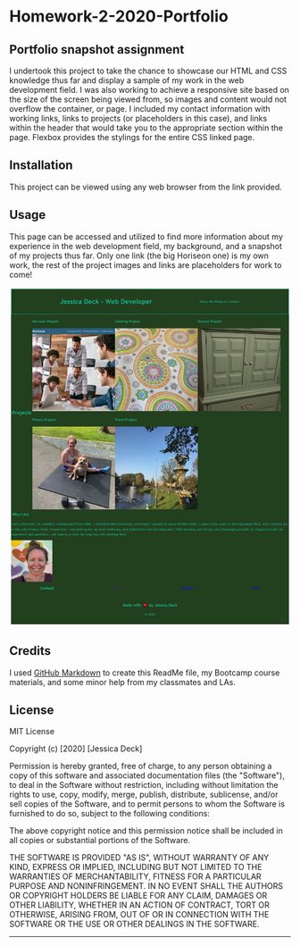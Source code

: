 # Homework-2-2020-Portfolio

## Portfolio snapshot assignment

I undertook this project to take the chance to showcase our HTML and CSS knowledge thus far and display a sample of my work in the web development field. I was also working to achieve a responsive site based on the size of the screen being viewed from, so images and content would not overflow the container, or page. I included my contact information with working links, links to projects (or placeholders in this case), and links within the header that would take you to the appropriate section within the page. Flexbox provides the stylings for the entire CSS linked page.

## Installation

This project can be viewed using any web browser from the link provided.


## Usage 

This page can be accessed and utilized to find more information about my experience in the web development field, my background, and a snapshot of my projects thus far. Only one link (the big Horiseon one) is my own work, the rest of the project images and links are placeholders for work to come!

![Portfolio page](\portfolioscreenshot.png)

## Credits

I used [GitHub Markdown](https://guides.github.com/features/mastering-markdown/) to create this ReadMe file, my Bootcamp course materials, and some minor help from my classmates and LAs. 



## License

MIT License

Copyright (c) [2020] [Jessica Deck]

Permission is hereby granted, free of charge, to any person obtaining a copy
of this software and associated documentation files (the "Software"), to deal
in the Software without restriction, including without limitation the rights
to use, copy, modify, merge, publish, distribute, sublicense, and/or sell
copies of the Software, and to permit persons to whom the Software is
furnished to do so, subject to the following conditions:

The above copyright notice and this permission notice shall be included in all
copies or substantial portions of the Software.

THE SOFTWARE IS PROVIDED "AS IS", WITHOUT WARRANTY OF ANY KIND, EXPRESS OR
IMPLIED, INCLUDING BUT NOT LIMITED TO THE WARRANTIES OF MERCHANTABILITY,
FITNESS FOR A PARTICULAR PURPOSE AND NONINFRINGEMENT. IN NO EVENT SHALL THE
AUTHORS OR COPYRIGHT HOLDERS BE LIABLE FOR ANY CLAIM, DAMAGES OR OTHER
LIABILITY, WHETHER IN AN ACTION OF CONTRACT, TORT OR OTHERWISE, ARISING FROM,
OUT OF OR IN CONNECTION WITH THE SOFTWARE OR THE USE OR OTHER DEALINGS IN THE
SOFTWARE.


---
